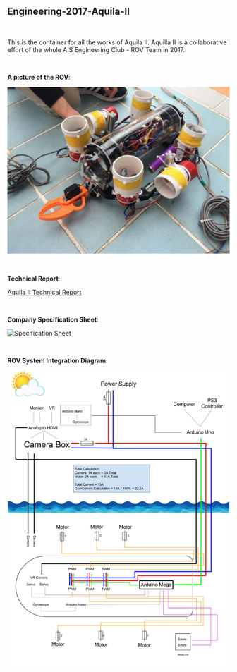 ## Engineering-2017-Aquila-II

<br>

This is the container for all the works of Aquila II. Aquilla II is a collaborative effort of the whole AIS Engineering Club - ROV Team in 2017.

<br>

**A picture of the ROV**:

![Picture of the Aquila II](Report/Resources/picture_of_aquila_II.jpg)

<br>

**Technical Report**:

[Aquila II Technical Report](Report/report.pdf)

<br>

**Company Specification Sheet**:

![Specification Sheet](Report/Resources/specfication_sheet.png)

<br>

**ROV System Integration Diagram**:

![System integration diagram](Report/Resources/system_integrated_diagram.png)
